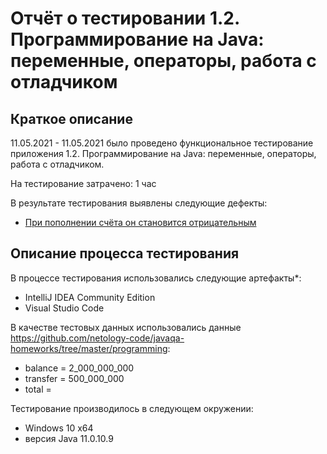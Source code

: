 # Отчёт о тестировании 1.2. Программирование на Java: переменные, операторы, работа с отладчиком

## Краткое описание

11.05.2021 - 11.05.2021 было проведено функциональное тестирование приложения 1.2. Программирование на Java: переменные, операторы, работа с отладчиком.

На тестирование затрачено: 1 час

В результате тестирования выявлены следующие дефекты:
* [При пополнении счёта он становится отрицательным](https://github.com/andreika163/HWjava1.2.1/issues/1#issue-890447342)

## Описание процесса тестирования

В процессе тестирования использовались следующие артефакты*:
* IntelliJ IDEA Community Edition
* Visual Studio Code

В качестве тестовых данных использовались данные https://github.com/netology-code/javaqa-homeworks/tree/master/programming:
* balance = 2_000_000_000
* transfer = 500_000_000
* total = 

Тестирование производилось в следующем окружении:
* Windows 10 x64
* версия Java 11.0.10.9

